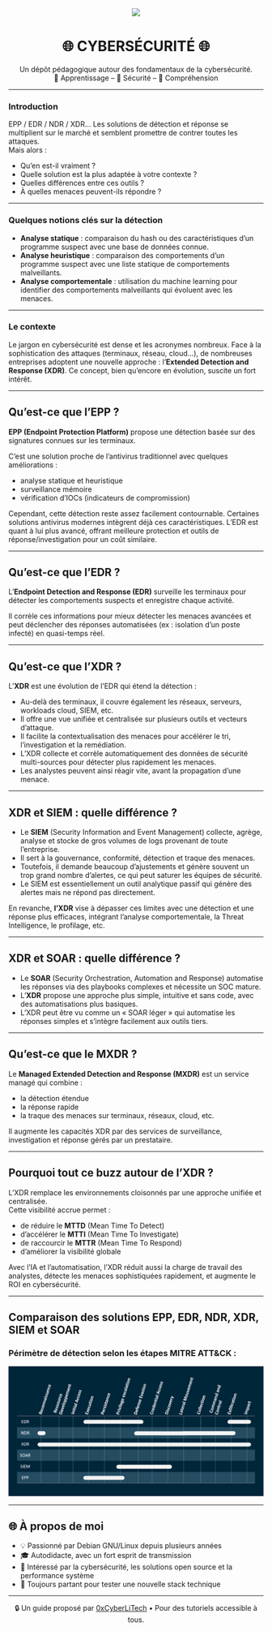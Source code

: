 <p align="center">
  <img src="https://avatars.githubusercontent.com/u/167217017?s=400&u=d983b9423c4eb8cdb9bfe8b14f505be5c894d6bc&v=4" width="150" />
</p>

<h1 align="center">🌐 CYBERSÉCURITÉ 🌐</h1>

<p align="center">
  Un dépôt pédagogique autour des fondamentaux de la cybersécurité.<br>
  📘 Apprentissage – 🔐 Sécurité – 🧠 Compréhension
</p>

---

### Introduction

EPP / EDR / NDR / XDR… Les solutions de détection et réponse se multiplient sur le marché et semblent promettre de contrer toutes les attaques.  
Mais alors :

- Qu’en est-il vraiment ?  
- Quelle solution est la plus adaptée à votre contexte ?  
- Quelles différences entre ces outils ?  
- À quelles menaces peuvent-ils répondre ?

---

### Quelques notions clés sur la détection

- **Analyse statique** : comparaison du hash ou des caractéristiques d’un programme suspect avec une base de données connue.  
- **Analyse heuristique** : comparaison des comportements d’un programme suspect avec une liste statique de comportements malveillants.  
- **Analyse comportementale** : utilisation du machine learning pour identifier des comportements malveillants qui évoluent avec les menaces.

---

### Le contexte

Le jargon en cybersécurité est dense et les acronymes nombreux. Face à la sophistication des attaques (terminaux, réseau, cloud…), de nombreuses entreprises adoptent une nouvelle approche : l’**Extended Detection and Response (XDR)**. Ce concept, bien qu’encore en évolution, suscite un fort intérêt.

---

## Qu’est-ce que l’EPP ?

**EPP (Endpoint Protection Platform)** propose une détection basée sur des signatures connues sur les terminaux.  

C’est une solution proche de l’antivirus traditionnel avec quelques améliorations :  
- analyse statique et heuristique  
- surveillance mémoire  
- vérification d’IOCs (indicateurs de compromission)  

Cependant, cette détection reste assez facilement contournable. Certaines solutions antivirus modernes intègrent déjà ces caractéristiques. L’EDR est quant à lui plus avancé, offrant meilleure protection et outils de réponse/investigation pour un coût similaire.

---

## Qu’est-ce que l’EDR ?

L’**Endpoint Detection and Response (EDR)** surveille les terminaux pour détecter les comportements suspects et enregistre chaque activité.  

Il corrèle ces informations pour mieux détecter les menaces avancées et peut déclencher des réponses automatisées (ex : isolation d’un poste infecté) en quasi-temps réel.

---

## Qu’est-ce que l’XDR ?

L’**XDR** est une évolution de l’EDR qui étend la détection :  

- Au-delà des terminaux, il couvre également les réseaux, serveurs, workloads cloud, SIEM, etc.  
- Il offre une vue unifiée et centralisée sur plusieurs outils et vecteurs d’attaque.  
- Il facilite la contextualisation des menaces pour accélérer le tri, l’investigation et la remédiation.  
- L’XDR collecte et corrèle automatiquement des données de sécurité multi-sources pour détecter plus rapidement les menaces.  
- Les analystes peuvent ainsi réagir vite, avant la propagation d’une menace.

---

## XDR et SIEM : quelle différence ?

- Le **SIEM** (Security Information and Event Management) collecte, agrège, analyse et stocke de gros volumes de logs provenant de toute l’entreprise.  
- Il sert à la gouvernance, conformité, détection et traque des menaces.  
- Toutefois, il demande beaucoup d’ajustements et génère souvent un trop grand nombre d’alertes, ce qui peut saturer les équipes de sécurité.  
- Le SIEM est essentiellement un outil analytique passif qui génère des alertes mais ne répond pas directement.

En revanche, **l’XDR** vise à dépasser ces limites avec une détection et une réponse plus efficaces, intégrant l’analyse comportementale, la Threat Intelligence, le profilage, etc.

---

## XDR et SOAR : quelle différence ?

- Le **SOAR** (Security Orchestration, Automation and Response) automatise les réponses via des playbooks complexes et nécessite un SOC mature.  
- L’**XDR** propose une approche plus simple, intuitive et sans code, avec des automatisations plus basiques.  
- L’XDR peut être vu comme un « SOAR léger » qui automatise les réponses simples et s’intègre facilement aux outils tiers.

---

## Qu’est-ce que le MXDR ?

Le **Managed Extended Detection and Response (MXDR)** est un service managé qui combine :

- la détection étendue  
- la réponse rapide  
- la traque des menaces sur terminaux, réseaux, cloud, etc.

Il augmente les capacités XDR par des services de surveillance, investigation et réponse gérés par un prestataire.

---

## Pourquoi tout ce buzz autour de l’XDR ?

L’XDR remplace les environnements cloisonnés par une approche unifiée et centralisée.  
Cette visibilité accrue permet :  

- de réduire le **MTTD** (Mean Time To Detect)  
- d’accélérer le **MTTI** (Mean Time To Investigate)  
- de raccourcir le **MTTR** (Mean Time To Respond)  
- d’améliorer la visibilité globale  

Avec l’IA et l’automatisation, l’XDR réduit aussi la charge de travail des analystes, détecte les menaces sophistiquées rapidement, et augmente le ROI en cybersécurité.

---

## Comparaison des solutions EPP, EDR, NDR, XDR, SIEM et SOAR

### Périmètre de détection selon les étapes MITRE ATT&CK :

<p align="center">
  <img src="./images/EPP-EDR-NDR-XDR-perimetres-de-detection.png" alt="Comparaison périmètres de détection" width="600" />
</p>

---

## 🌐 À propos de moi

- 💡 Passionné par Debian GNU/Linux depuis plusieurs années
- 🎓 Autodidacte, avec un fort esprit de transmission
- 🔐 Intéressé par la cybersécurité, les solutions open source et la performance système
- 🧪 Toujours partant pour tester une nouvelle stack technique

---

<p align="center">
  🔒 Un guide proposé par <a href="https://github.com/0xCyberLiTech">0xCyberLiTech</a> • Pour des tutoriels accessible à tous.
</p>
